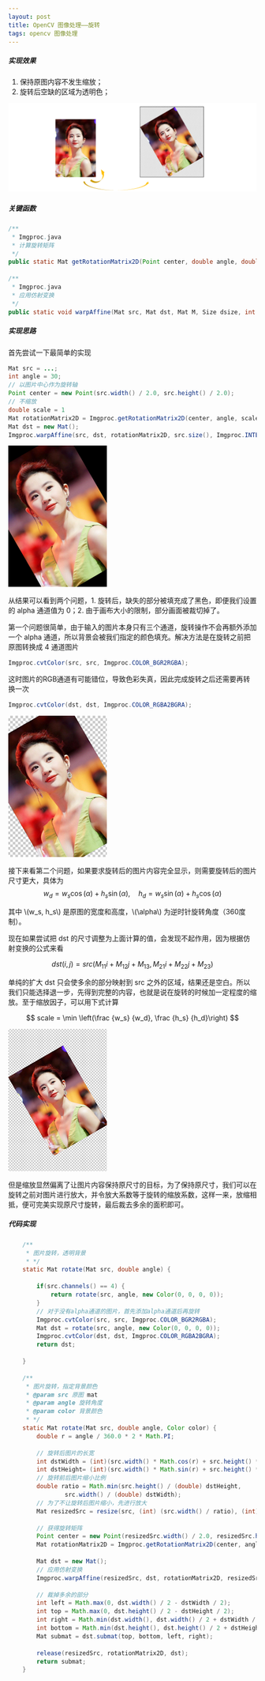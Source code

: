 ```yaml
---
layout: post
title: OpenCV 图像处理——旋转
tags: opencv 图像处理
---
```


##### 实现效果

1. 保持原图内容不发生缩放；
2. 旋转后空缺的区域为透明色；

![](/resources/2020-03-27-opencv-image-process-rotate/rotate.png)

##### 关键函数

```java
/**
 * Imgproc.java
 * 计算旋转矩阵
 */
public static Mat getRotationMatrix2D(Point center, double angle, double scale)

/**
 * Imgproc.java
 * 应用仿射变换
 */
public static void warpAffine(Mat src, Mat dst, Mat M, Size dsize, int flags, int borderMode, Scalar borderValue) 
```

##### 实现思路

首先尝试一下最简单的实现

```java
Mat src = ...;
int angle = 30;
// 以图片中心作为旋转轴
Point center = new Point(src.width() / 2.0, src.height() / 2.0);
// 不缩放
double scale = 1
Mat rotationMatrix2D = Imgproc.getRotationMatrix2D(center, angle, scale);
Mat dst = new Mat();
Imgproc.warpAffine(src, dst, rotationMatrix2D, src.size(), Imgproc.INTER_LINEAR, Core.BORDER_CONSTANT, new Scalar(0, 0, 0, 0));

```

![](/resources/2020-03-27-opencv-image-process-rotate/try_rotate_2.png)

从结果可以看到两个问题，1. 旋转后，缺失的部分被填充成了黑色，即便我们设置的 alpha 通道值为 0；2. 由于画布大小的限制，部分画面被裁切掉了。

第一个问题很简单，由于输入的图片本身只有三个通道，旋转操作不会再额外添加一个 alpha 通道，所以背景会被我们指定的颜色填充。解决方法是在旋转之前把原图转换成 4 通道图片

```java
Imgproc.cvtColor(src, src, Imgproc.COLOR_BGR2RGBA);
```

这时图片的RGB通道有可能错位，导致色彩失真，因此完成旋转之后还需要再转换一次

```java
Imgproc.cvtColor(dst, dst, Imgproc.COLOR_RGBA2BGRA);
```

![](/resources/2020-03-27-opencv-image-process-rotate/try_rotate_4.png)

接下来看第二个问题，如果要求旋转后的图片内容完全显示，则需要旋转后的图片尺寸更大，具体为 
$$
  w_d = w_s\cos(\alpha) + h_s \sin(\alpha), \quad h_d = w_s\sin(\alpha) + h_s \cos(\alpha)
  $$

其中 \\(w_s, h_s\\) 是原图的宽度和高度，\\(\alpha\\) 为逆时针旋转角度（360度制）。

现在如果尝试把 dst 的尺寸调整为上面计算的值，会发现不起作用，因为根据仿射变换的公式来看

$$
  dst(i, j) = src(M_{11}i + M_{12}j + M_{13}, M_{21}i + M_{22}j + M_{23})
  $$

单纯的扩大 dst 只会使多余的部分映射到 src 之外的区域，结果还是空白。所以我们只能选择退一步，先得到完整的内容，也就是说在旋转的时候加一定程度的缩放。至于缩放因子，可以用下式计算

$$
  scale = \min \left(\frac {w_s} {w_d}, \frac {h_s}  {h_d}\right)
  $$

![](/resources/2020-03-27-opencv-image-process-rotate/try_rotate_5.png)

但是缩放显然偏离了让图片内容保持原尺寸的目标，为了保持原尺寸，我们可以在旋转之前对图片进行放大，并令放大系数等于旋转的缩放系数，这样一来，放缩相抵，便可完美实现原尺寸旋转，最后裁去多余的面积即可。

##### 代码实现

```java
    /**
     * 图片旋转，透明背景
     * */
    static Mat rotate(Mat src, double angle) {

        if(src.channels() == 4) {
            return rotate(src, angle, new Color(0, 0, 0, 0));
        }
        // 对于没有alpha通道的图片，首先添加alpha通道后再旋转
        Imgproc.cvtColor(src, src, Imgproc.COLOR_BGR2RGBA);
        Mat dst = rotate(src, angle, new Color(0, 0, 0, 0));
        Imgproc.cvtColor(dst, dst, Imgproc.COLOR_RGBA2BGRA);
        return dst;

    }

    /**
     * 图片旋转，指定背景颜色
     * @param src 原图 mat
     * @param angle 旋转角度
     * @param color 背景颜色
     * */
    static Mat rotate(Mat src, double angle, Color color) {
        double r = angle / 360.0 * 2 * Math.PI;

        // 旋转后图片的长宽
        int dstWidth = (int)(src.width() * Math.cos(r) + src.height() * Math.sin(r));
        int dstHeight= (int)(src.width() * Math.sin(r) + src.height() * Math.cos(r));
        // 旋转前后图片缩小比例
        double ratio = Math.min(src.height() / (double) dstHeight,
                src.width() / (double) dstWidth);
        // 为了不让旋转后图片缩小，先进行放大
        Mat resizedSrc = resize(src, (int) (src.width() / ratio), (int) (src.height() / ratio));

        // 获得旋转矩阵
        Point center = new Point(resizedSrc.width() / 2.0, resizedSrc.height() / 2.0);
        Mat rotationMatrix2D = Imgproc.getRotationMatrix2D(center, angle, ratio);

        Mat dst = new Mat();
        // 应用仿射变换
        Imgproc.warpAffine(resizedSrc, dst, rotationMatrix2D, resizedSrc.size(), Imgproc.INTER_LINEAR, Core.BORDER_CONSTANT, new Scalar(color.getRed(), color.getGreen(), color.getBlue(), color.getAlpha()));

        // 裁掉多余的部分
        int left = Math.max(0, dst.width() / 2 - dstWidth / 2);
        int top = Math.max(0, dst.height() / 2 - dstHeight / 2);
        int right = Math.min(dst.width(), dst.width() / 2 + dstWidth / 2);
        int bottom = Math.min(dst.height(), dst.height() / 2 + dstHeight / 2);
        Mat submat = dst.submat(top, bottom, left, right);

        release(resizedSrc, rotationMatrix2D, dst);
        return submat;
    }
```
